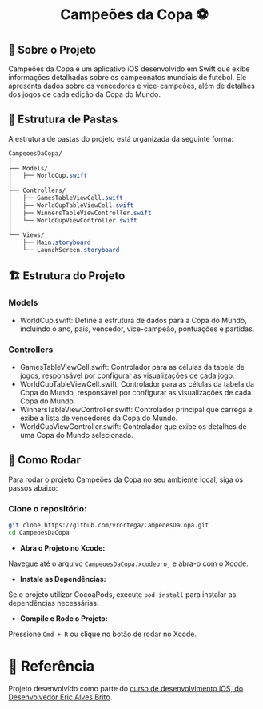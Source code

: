 <div align="center"><h1>Campeões da Copa ⚽</h1></div>

## 📖 Sobre o Projeto
Campeões da Copa é um aplicativo iOS desenvolvido em Swift que exibe informações detalhadas sobre os campeonatos mundiais de futebol. Ele apresenta dados sobre os vencedores e vice-campeões, além de detalhes dos jogos de cada edição da Copa do Mundo.

## 📂 Estrutura de Pastas
A estrutura de pastas do projeto está organizada da seguinte forma:

```css
CampeoesDaCopa/
│
├── Models/
│   ├── WorldCup.swift
│
├── Controllers/
│   ├── GamesTableViewCell.swift
│   ├── WorldCupTableViewCell.swift
│   ├── WinnersTableViewController.swift
│   └── WorldCupViewController.swift
│
└── Views/
    ├── Main.storyboard
    └── LaunchScreen.storyboard
```

## 🏗️ Estrutura do Projeto

### Models
- WorldCup.swift: Define a estrutura de dados para a Copa do Mundo, incluindo o ano, país, vencedor, vice-campeão, pontuações e partidas.

### Controllers
- GamesTableViewCell.swift: Controlador para as células da tabela de jogos, responsável por configurar as visualizações de cada jogo.
- WorldCupTableViewCell.swift: Controlador para as células da tabela da Copa do Mundo, responsável por configurar as visualizações de cada Copa do Mundo.
- WinnersTableViewController.swift: Controlador principal que carrega e exibe a lista de vencedores da Copa do Mundo.
- WorldCupViewController.swift: Controlador que exibe os detalhes de uma Copa do Mundo selecionada.

## 🚀 Como Rodar
Para rodar o projeto Campeões da Copa no seu ambiente local, siga os passos abaixo:

### Clone o repositório:

```sh
git clone https://github.com/vrortega/CampeoesDaCopa.git
cd CampeoesDaCopa
```

* **Abra o Projeto no Xcode:**

Navegue até o arquivo `CampeoesDaCopa.xcodeproj` e abra-o com o Xcode.

* **Instale as Dependências:**

Se o projeto utilizar CocoaPods, execute `pod install` para instalar as dependências necessárias.

* **Compile e Rode o Projeto:**

Pressione `Cmd + R` ou clique no botão de rodar no Xcode.

# 📖 Referência
Projeto desenvolvido como parte do <a href="https://www.udemy.com/course/curso-completo-de-desenvolvimento-ios11swift4" target="_blank">
curso de desenvolvimento iOS, do Desenvolvedor Eric Alves Brito</a>.

